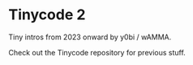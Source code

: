 Tinycode 2
==========
Tiny intros from 2023 onward by y0bi / wAMMA.

Check out the Tinycode repository for previous stuff.
